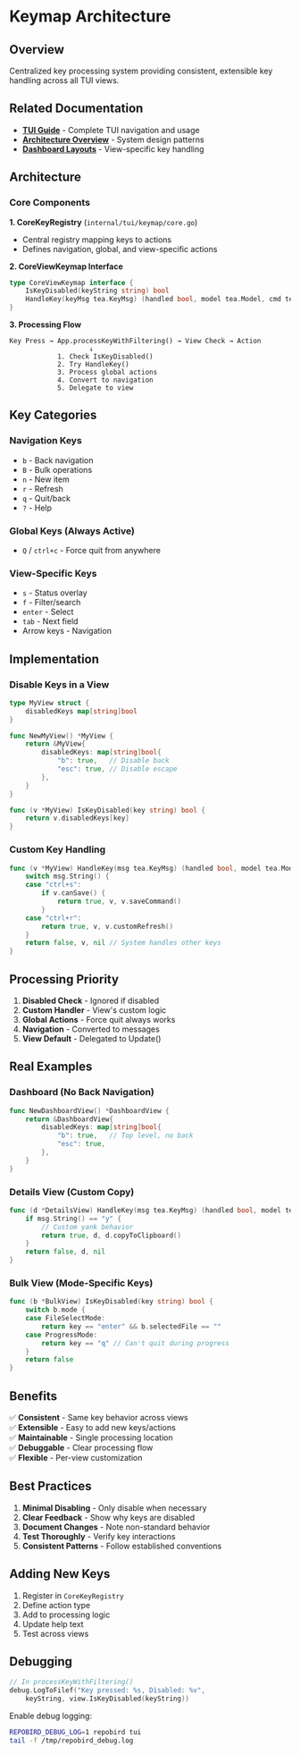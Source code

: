 # Keymap Architecture

## Overview

Centralized key processing system providing consistent, extensible key handling across all TUI views.

## Related Documentation
- **[TUI Guide](tui-guide.md)** - Complete TUI navigation and usage
- **[Architecture Overview](architecture.md)** - System design patterns
- **[Dashboard Layouts](dashboard-layouts.md)** - View-specific key handling

## Architecture

### Core Components

**1. CoreKeyRegistry** (`internal/tui/keymap/core.go`)
- Central registry mapping keys to actions
- Defines navigation, global, and view-specific actions

**2. CoreViewKeymap Interface**
```go
type CoreViewKeymap interface {
    IsKeyDisabled(keyString string) bool
    HandleKey(keyMsg tea.KeyMsg) (handled bool, model tea.Model, cmd tea.Cmd)
}
```

**3. Processing Flow**
```
Key Press → App.processKeyWithFiltering() → View Check → Action
                    ↓
            1. Check IsKeyDisabled()
            2. Try HandleKey()
            3. Process global actions
            4. Convert to navigation
            5. Delegate to view
```

## Key Categories

### Navigation Keys
- `b` - Back navigation
- `B` - Bulk operations
- `n` - New item
- `r` - Refresh
- `q` - Quit/back
- `?` - Help

### Global Keys (Always Active)
- `Q` / `ctrl+c` - Force quit from anywhere

### View-Specific Keys
- `s` - Status overlay
- `f` - Filter/search
- `enter` - Select
- `tab` - Next field
- Arrow keys - Navigation

## Implementation

### Disable Keys in a View
```go
type MyView struct {
    disabledKeys map[string]bool
}

func NewMyView() *MyView {
    return &MyView{
        disabledKeys: map[string]bool{
            "b": true,   // Disable back
            "esc": true, // Disable escape
        },
    }
}

func (v *MyView) IsKeyDisabled(key string) bool {
    return v.disabledKeys[key]
}
```

### Custom Key Handling
```go
func (v *MyView) HandleKey(msg tea.KeyMsg) (handled bool, model tea.Model, cmd tea.Cmd) {
    switch msg.String() {
    case "ctrl+s":
        if v.canSave() {
            return true, v, v.saveCommand()
        }
    case "ctrl+r":
        return true, v, v.customRefresh()
    }
    return false, v, nil // System handles other keys
}
```

## Processing Priority

1. **Disabled Check** - Ignored if disabled
2. **Custom Handler** - View's custom logic
3. **Global Actions** - Force quit always works
4. **Navigation** - Converted to messages
5. **View Default** - Delegated to Update()

## Real Examples

### Dashboard (No Back Navigation)
```go
func NewDashboardView() *DashboardView {
    return &DashboardView{
        disabledKeys: map[string]bool{
            "b": true,   // Top level, no back
            "esc": true,
        },
    }
}
```

### Details View (Custom Copy)
```go
func (d *DetailsView) HandleKey(msg tea.KeyMsg) (handled bool, model tea.Model, cmd tea.Cmd) {
    if msg.String() == "y" {
        // Custom yank behavior
        return true, d, d.copyToClipboard()
    }
    return false, d, nil
}
```

### Bulk View (Mode-Specific Keys)
```go
func (b *BulkView) IsKeyDisabled(key string) bool {
    switch b.mode {
    case FileSelectMode:
        return key == "enter" && b.selectedFile == ""
    case ProgressMode:
        return key == "q" // Can't quit during progress
    }
    return false
}
```

## Benefits

✅ **Consistent** - Same key behavior across views  
✅ **Extensible** - Easy to add new keys/actions  
✅ **Maintainable** - Single processing location  
✅ **Debuggable** - Clear processing flow  
✅ **Flexible** - Per-view customization

## Best Practices

1. **Minimal Disabling** - Only disable when necessary
2. **Clear Feedback** - Show why keys are disabled
3. **Document Changes** - Note non-standard behavior
4. **Test Thoroughly** - Verify key interactions
5. **Consistent Patterns** - Follow established conventions

## Adding New Keys

1. Register in `CoreKeyRegistry`
2. Define action type
3. Add to processing logic
4. Update help text
5. Test across views

## Debugging

```go
// In processKeyWithFiltering()
debug.LogToFilef("Key pressed: %s, Disabled: %v", 
    keyString, view.IsKeyDisabled(keyString))
```

Enable debug logging:
```bash
REPOBIRD_DEBUG_LOG=1 repobird tui
tail -f /tmp/repobird_debug.log
```
